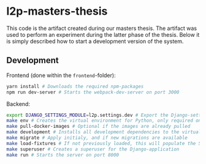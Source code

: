# l2p-masters-thesis

This code is the artifact created during our masters thesis. The artifact was used to perform an experiment during the latter phase of the thesis. Below it is simply described how to start a development version of the system. 

## Development

Frontend (done within the `frontend`-folder):
```bash
yarn install # Downloads the required npm-packages
npm run dev-server # Starts the webpack-dev-server on port 3000
```

Backend:
```bash
export DJANGO_SETTINGS_MODULE=l2p.settings.dev # Export the Django-settings file to the PATH
make env # Creates the virtual environment for Python, only required once
make pull-docker-images # Optional if the images are already pulled
make development # Installs all development dependencies to the virtual environment
make migrate # Apply initialy, and if new migrations are available
make load-fixtures # If not previously loaded, this will populate the SQLite datebase
make superuser # Creates a superuser for the Django-application
make run # Starts the server on port 8000
```
